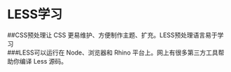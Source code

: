 LESS学习
============
##CSS预处理让 CSS 更易维护、方便制作主题、扩充。LESS预处理语言易于学习<br>
###LESS可以运行在 Node、浏览器和 Rhino 平台上。网上有很多第三方工具帮助你编译 Less 源码。
